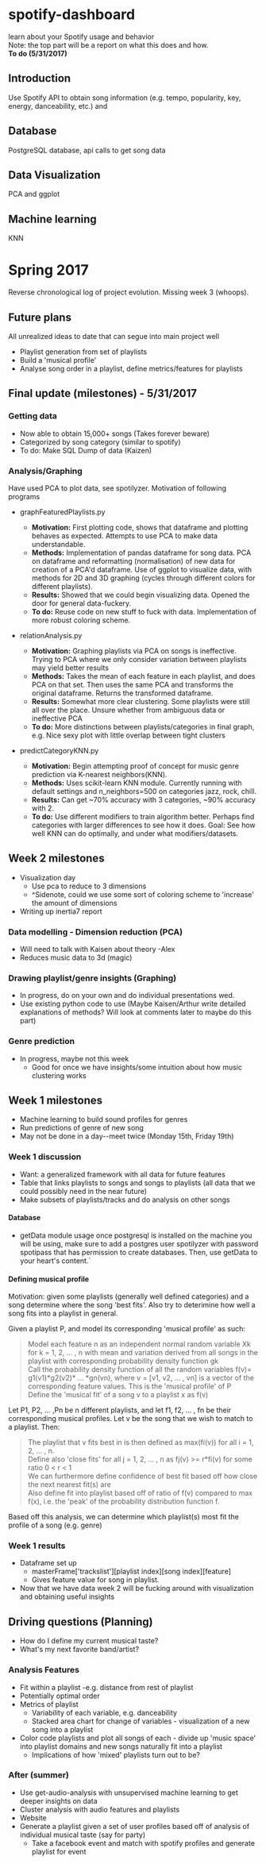 
# spotify-dashboard

learn about your Spotify usage and behavior  
Note: the top part will be a report on what this does and how.  
**To do (5/31/2017)**

## Introduction
Use Spotify API to obtain song information (e.g. tempo, popularity, key, energy, danceability, etc.) and 


## Database 
PostgreSQL database, api calls to get song data


## Data Visualization 
PCA and ggplot


## Machine learning
KNN  


# Spring 2017 
Reverse chronological log of project evolution. Missing week 3 (whoops). 
## Future plans
All unrealized ideas to date that can segue into main project well
   
* Playlist generation from set of playlists
* Build a 'musical profile'
* Analyse song order in a playlist, define metrics/features for playlists 


## Final update (milestones) - 5/31/2017

### Getting data
* Now able to obtain 15,000+ songs (Takes forever beware)
* Categorized by song category (similar to spotify)
* To do: Make SQL Dump of data (Kaizen)


### Analysis/Graphing
Have used PCA to plot data, see spotilyzer. Motivation of following programs

* graphFeaturedPlaylists.py  
	* **Motivation:** First plotting code, shows that dataframe and plotting behaves as expected. Attempts to use PCA to make data understandable.
	* **Methods:** Implementation of pandas dataframe for song data. PCA on dataframe and reformatting (normalisation) of new data for creation of a PCA'd dataframe. Use of ggplot to visualize data, with methods for 2D and 3D graphing (cycles through different colors for different playlists).
	* **Results:** Showed that we could begin visualizing data. Opened the door for general data-fuckery.
	* **To do:** Reuse code on new stuff to fuck with data. Implementation of more robust coloring scheme.


* relationAnalysis.py 
	* **Motivation:** Graphing playlists via PCA on songs is ineffective. Trying to PCA where we only consider variation between playlists may yield better results
	* **Methods:** Takes the mean of each feature in each playlist, and does PCA on that set. Then uses the same PCA and transforms the original dataframe. Returns the transformed dataframe.
	* **Results:** Somewhat more clear clustering. Some playlists were still all over the place. Unsure whether from ambiguous data or ineffective PCA
	* **To do:** More distinctions between playlists/categories in final graph, e.g. Nice sexy plot with little overlap between tight clusters

* predictCategoryKNN.py 
	* **Motivation:** Begin attempting proof of concept for music genre prediction via K-nearest neighbors(KNN). 
	* **Methods:** Uses scikit-learn KNN module. Currently running with default settings and n_neighbors=500 on categories jazz, rock, chill. 
	* **Results:** Can get ~70% accuracy with 3 categories, ~90% accuracy with 2. 
	* **To do:** Use different modifiers to train algorithm better. Perhaps find categories with larger differences to see how it does. Goal: See how well KNN can do optimally, and under what modifiers/datasets. 


## Week 2 milestones
* Visualization day
	* Use pca to reduce to 3 dimensions
	* ^Sidenote, could we use some sort of coloring scheme to 'increase' the amount of dimensions
* Writing up inertia7 report

### Data modelling - Dimension reduction (PCA)
* Will need to talk with Kaisen about theory -Alex
* Reduces music data to 3d (magic)


### Drawing playlist/genre insights (Graphing)
* In progress, do on your own and do individual presentations wed.
* Use existing python code to use (Maybe Kaisen/Arthur write detailed explanations of methods? Will look at comments later to maybe do this part)


### Genre prediction
* In progress, maybe not this week
	* Good for once we have insights/some intuition about how music clustering works


## Week 1 milestones
* Machine learning to build sound profiles for genres
* Run predictions of genre of new song
* May not be done in a day--meet twice (Monday 15th, Friday 19th)

### Week 1 discussion
* Want: a generalized framework with all data for future features
* Table that links playlists to songs and songs to playlists (all data that we could possibly need in the near future)
* Make subsets of playlists/tracks and do analysis on other songs

#### Database 
* getData module usage
once postgresql is installed on the machine you will be using, make sure to add a postgres user spotilyzer
with password spotipass that has permission to create databases.  Then, use getData to your heart's content.`


#### Defining musical profile
Motivation: given some playlists (generally well defined categories) and a song determine where the song 'best fits'. Also try to deterimine how well a song fits into a playlist in general. 
  
Given a playlist P, and model its corresponding 'musical profile' as such:

> Model each feature n as an independent normal random variable Xk for k = 1, 2, ... , n with mean and variation derived from all songs in the playlist with corresponding probability density function gk   
> Call the probability density function of all the random variables f(v)= g1(v1)\*g2(v2)\* ... \*gn(vn), where v = \[v1, v2, ... , vn\] is a vector of the corresponding feature values. This is the 'musical profile' of P  
> Define the 'musical fit' of a song v to a playlist x as f(v)  

Let P1, P2, ... ,Pn be n different playlists, and let f1, f2, ... , fn be their corresponding musical profiles. Let v be the song that we wish to match to a playlist. Then:

> The playlist that v fits best in is then defined as max(fi(v)) for all i = 1, 2, ... , n.  
> Define also 'close fits' for all j = 1, 2, ... , n as fj(v) >= r*fi(v) for some ratio 0 < r < 1  
> We can furthermore define confidence of best fit based off how close the next nearest fit(s) are  
> Also define fit into playlist based off of ratio of f(v) compared to max f(x), i.e. the 'peak' of the probability distribution function f.   

Based off this analysis, we can determine which playlist(s) most fit the profile of a song (e.g. genre) 

  
### Week 1 results
* Dataframe set up 
	* masterFrame['trackslist'][playlist index][song index][feature]
	* Gives feature value for song in playlist.
* Now that we have data week 2 will be fucking around with visualization and obtaining useful insights 



## Driving questions (Planning)
* How do I define my current musical taste?
* What's my next favorite band/artist?

### Analysis Features
* Fit within a playlist -e.g. distance from rest of playlist
* Potentially optimal order
* Metrics of playlist 
	* Variability of each variable, e.g. danceability
	* Stacked area chart for change of variables - visualization of a new song into a playlist
* Color code playlists and plot all songs of each - divide up 'music space' into playlist domains and new songs naturally fit into a playlist
	* Implications of how 'mixed' playlists turn out to be?

### 

### After (summer)
* Use get-audio-analysis with unsupervised machine learning to get deeper insights on data
* Cluster analysis with audio features and playlists
* Website
* Generate a playlist given a set of user profiles based off of analysis of individual musical taste (say for party)
	* Take a facebook event and match with spotify profiles and generate playlist for event

